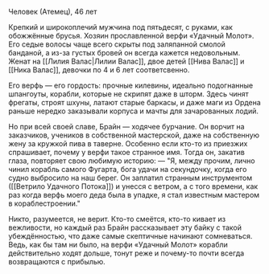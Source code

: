 Человек (Атемец), 46 лет

Крепкий и широкоплечий мужчина под пятьдесят, с руками, как обожжённые брусья. Хозяин прославленной верфи «Удачный Молот». Его седые волосы чаще всего скрыты под заляпанной смолой банданой, а из-за густых бровей он всегда кажется недовольным. Женат на [[Лилия Валас|Лилии Валас]], двое детей [[Нива Валас]] и [[Ника Валас]], девочки по 4 и 6 лет соответсвенно.

Его верфь — его гордость: прочные килевины, идеально подогнанные шпангоуты, корабли, которые не скрипят даже в шторм. Здесь чинят фрегаты, строят шхуны, латают старые баркасы, и даже маги из Ордена раньше нередко заказывали корпуса и мачты для зачарованных лодий.

Но при всей своей славе, Брайн — ходячее бурчание. Он ворчит на заказчиков, учеников в собственной мастерской, даже на собственную жену за кружкой пива в таверне. Особенно если кто-то из приезжих спрашивает, почему у верфи такое странное имя. Тогда он, закатив глаза, повторяет свою любимую историю:
— "Я, между прочим, лично чинил корабль самого Фугарта, бога удачи на секундочку, когда его судно выбросило на наш берег. Он заплатил странным инструментом ([[Ветрило Удачного Потока]]) и унесся с ветром, а с того времени, как раз когда верфь моего деда была в упадке, я стал известным мастером в кораблестроении."

Никто, разумеется, не верит. Кто-то смеётся, кто-то кивает из вежливости, но каждый раз Брайн рассказывает эту байку с такой убеждённостью, что даже самые скептичные начинают сомневаться. Ведь, как бы там ни было, на верфи «Удачный Молот» корабли действительно ходят дольше, тонут реже и почему-то почти всегда возвращаются с прибылью.
